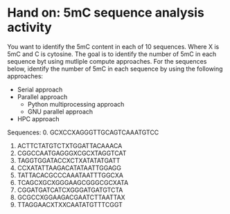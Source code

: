 # Hand on: 5mC sequence analysis activity

You want to identify the 5mC content in each of 10 sequences.
Where X is 5mC and C is cytosine.
The goal is to identify the number of 5mC in each sequence byt using mutliple compute approaches.
For the sequences below, identify the number of 5mC in each sequence by using the following approaches:
* Serial approach
* Parallel approach
    * Python multiprocessing approach
    * GNU parallel approach
* HPC approach

Sequences:
0. GCXCCXAGGGTTGCAGTCAAATGTCC
1. ACTTCTATGTCTXTGGATTACAAACA
2. CGGCCAATGAGGGXCGCXTAGGTCAT
3. TAGGTGGATACCXCTXATATATGATT
4. CCXATATTAAGACATATAATTGGAGG
5. TATTACACGCCCAAATAATTTGGCXA
6. TCAGCXGCXGGGAAGCGGGCGCXATA
7. CGGATGATCATCXGGGATGATGTCTA
8. GCGCCXGGAAGACGAATCTTAATTAX
9. TTAGGAACXTXXCAATATGTTTCGGT

